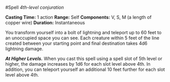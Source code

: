 #Spell
*4th-level conjuration*

**Casting Time:** 1 action
**Range:** Self
**Components:**  V, S, M (a length of copper wire)
**Duration:** Instantaneous

You transform yourself into a bolt of lightning and teleport up to 60 feet to an unoccupied space you can see. Each creature within 5 feet of the line created between your starting point and final destination takes 4d6 lightning damage.

***At Higher Levels.*** When you cast this spell using a spell slot of 5th level or higher, the damage increases by 1d6 for each slot level above 4th. In addition, you can teleport yourself an additional 10 feet further for each slot level above 4th.